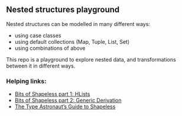 

## Nested structures playground

Nested structures can be modelled in many different ways:
  * using case classes
  * using default collections (Map, Tuple, List, Set)
  * using combinations of above


This repo is a playground to explore nested data, and transformations between it in different ways.

### Helping links:
  * [Bits of Shapeless part 1: HLists](http://enear.github.io/2016/04/05/bits-shapeless-1-hlists/)
  * [Bits of Shapeless part 2: Generic Derivation](http://enear.github.io/2016/09/27/bits-of-shapeless-2/)
  * [The Type Astronaut’s Guide to Shapeless](https://books.underscore.io/shapeless-guide/shapeless-guide.html)